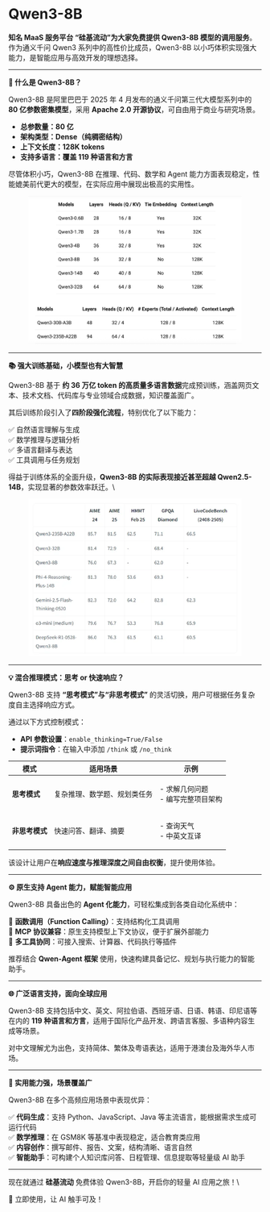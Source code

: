 # Qwen3-8B

**知名 MaaS 服务平台 “硅基流动”为大家免费提供 Qwen3-8B 模型的调用服务**。作为通义千问 Qwen3 系列中的高性价比成员，Qwen3-8B 以小巧体积实现强大能力，是智能应用与高效开发的理想选择。

***

**🚀 什么是 Qwen3-8B？**

Qwen3-8B 是阿里巴巴于 2025 年 4 月发布的通义千问第三代大模型系列中的 **80 亿参数密集模型**，采用 **Apache 2.0 开源协议**，可自由用于商业与研究场景。

* **总参数量：80 亿**
* **架构类型：Dense（纯稠密结构）**
* **上下文长度：128K tokens**
* **支持多语言：覆盖 119 种语言和方言**

尽管体积小巧，Qwen3-8B 在推理、代码、数学和 Agent 能力方面表现稳定，性能媲美前代更大的模型，在实际应用中展现出极高的实用性。

<figure><img src="../../../.gitbook/assets/image (2).png" alt=""><figcaption></figcaption></figure>

***

**📚 强大训练基础，小模型也有大智慧**

Qwen3-8B 基于 **约 36 万亿 token 的高质量多语言数据**完成预训练，涵盖网页文本、技术文档、代码库与专业领域合成数据，知识覆盖面广。

其后训练阶段引入了**四阶段强化流程**，特别优化了以下能力：

✅ 自然语言理解与生成\
✅ 数学推理与逻辑分析\
✅ 多语言翻译与表达\
✅ 工具调用与任务规划

得益于训练体系的全面升级，**Qwen3-8B 的实际表现接近甚至超越 Qwen2.5-14B**，实现显著的参数效率跃迁。\


<figure><img src="../../../.gitbook/assets/image (1) (1).png" alt=""><figcaption></figcaption></figure>

***

**💡 混合推理模式：思考 or 快速响应？**

Qwen3-8B 支持 **“思考模式”与“非思考模式”** 的灵活切换，用户可根据任务复杂度自主选择响应方式。

通过以下方式控制模式：

* **API 参数设置**：`enable_thinking=True/False`
* **提示词指令**：在输入中添加 `/think` 或 `/no_think`

| 模式        | 适用场景           | 示例                            |
| --------- | -------------- | ----------------------------- |
| **思考模式**  | 复杂推理、数学题、规划类任务 | <p>- 求解几何问题<br>- 编写完整项目架构</p> |
| **非思考模式** | 快速问答、翻译、摘要     | <p>- 查询天气<br>- 中英文互译</p>      |

该设计让用户在**响应速度与推理深度之间自由权衡**，提升使用体验。

***

**⚙️ 原生支持 Agent 能力，赋能智能应用**

Qwen3-8B 具备出色的 **Agent 化能力**，可轻松集成到各类自动化系统中：

🔹 **函数调用（Function Calling）**：支持结构化工具调用\
🔹 **MCP 协议兼容**：原生支持模型上下文协议，便于扩展外部能力\
🔹 **多工具协同**：可接入搜索、计算器、代码执行等插件

推荐结合 **Qwen-Agent 框架** 使用，快速构建具备记忆、规划与执行能力的智能助手。

***

**🌐 广泛语言支持，面向全球应用**

Qwen3-8B 支持包括中文、英文、阿拉伯语、西班牙语、日语、韩语、印尼语等在内的 **119 种语言和方言**，适用于国际化产品开发、跨语言客服、多语种内容生成等场景。

对中文理解尤为出色，支持简体、繁体及粤语表达，适用于港澳台及海外华人市场。

***

**🧠 实用能力强，场景覆盖广**

Qwen3-8B 在多个高频应用场景中表现优异：

✅ **代码生成**：支持 Python、JavaScript、Java 等主流语言，能根据需求生成可运行代码\
✅ **数学推理**：在 GSM8K 等基准中表现稳定，适合教育类应用\
✅ **内容创作**：撰写邮件、报告、文案，结构清晰、语言自然\
✅ **智能助手**：可构建个人知识库问答、日程管理、信息提取等轻量级 AI 助手

***

现在就通过 **硅基流动** 免费体验 Qwen3-8B，开启你的轻量 AI 应用之旅！\


📘 立即使用，让 AI 触手可及！
